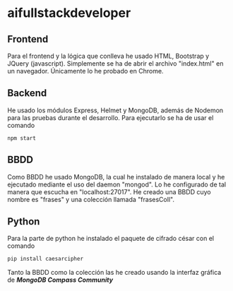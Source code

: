 # aifullstackdeveloper

## Frontend
Para el frontend y la lógica que conlleva he usado HTML, Bootstrap y JQuery (javascript). Simplemente se ha de abrir el archivo "index.html" en un navegador. Únicamente lo he probado en Chrome.

## Backend
He usado los módulos Express, Helmet y MongoDB, además de Nodemon para las pruebas durante el desarrollo.
Para ejecutarlo se ha de usar el comando
```
npm start 
```
## BBDD
Como BBDD he usado MongoDB, la cual he instalado de manera local y he ejecutado mediante el uso del daemon "mongod". Lo he configurado de tal manera que escucha en "localhost:27017".
He creado una BBDD cuyo nombre es "frases" y una colección llamada "frasesColl".

## Python
Para la parte de python he instalado el paquete de cifrado césar con el comando
```python
pip install caesarcipher
```
Tanto la BBDD como la colección las he creado usando la interfaz gráfica de ___MongoDB Compass Community___